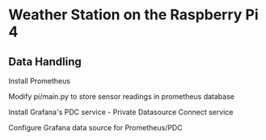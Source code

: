 # Weather Station on the Raspberry Pi 4
## Data Handling
Install Prometheus

Modify pi/main.py to store sensor readings in prometheus database

Install Grafana's PDC service - Private Datasource Connect service

Configure Grafana data source for Prometheus/PDC
